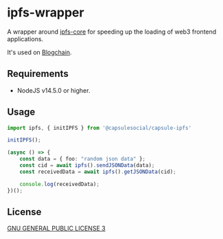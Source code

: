 # ipfs-wrapper

A wrapper around [ipfs-core](https://www.npmjs.com/package/ipfs-core) for speeding up the loading of web3 frontend applications.

It's used on [Blogchain](https://blogchain.app).

## Requirements

- NodeJS v14.5.0 or higher.

## Usage

```typescript
import ipfs, { initIPFS } from '@capsulesocial/capsule-ipfs'

initIPFS();

(async () => {
    const data = { foo: "random json data" };
    const cid = await ipfs().sendJSONData(data);
    const receivedData = await ipfs().getJSONData(cid);

    console.log(receivedData);
})();
```

## License 

[GNU GENERAL PUBLIC LICENSE 3](./LICENSE)
